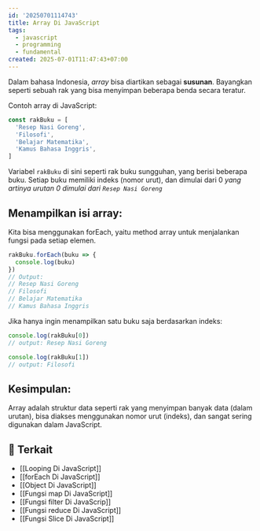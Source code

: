 ```yaml
---
id: '20250701114743'
title: Array Di JavaScript
tags:
  - javascript
  - programming
  - fundamental
created: 2025-07-01T11:47:43+07:00
---
```


Dalam bahasa Indonesia, _array_ bisa diartikan sebagai **susunan**. Bayangkan seperti sebuah rak yang bisa menyimpan beberapa benda secara teratur.

Contoh array di JavaScript:

```javascript
const rakBuku = [
  'Resep Nasi Goreng',
  'Filosofi',
  'Belajar Matematika',
  'Kamus Bahasa Inggris',
]
```

Variabel `rakBuku` di sini seperti rak buku sungguhan, yang berisi beberapa buku. Setiap buku memiliki indeks (nomor urut), dan dimulai dari 0 _yang artinya urutan 0 dimulai dari `Resep Nasi Goreng`_

## Menampilkan isi array:

Kita bisa menggunakan forEach, yaitu method array untuk menjalankan fungsi pada setiap elemen.

```javascript
rakBuku.forEach(buku => {
  console.log(buku)
})
// Output:
// Resep Nasi Goreng
// Filosofi
// Belajar Matematika
// Kamus Bahasa Inggris
```

Jika hanya ingin menampilkan satu buku saja berdasarkan indeks:

```javascript
console.log(rakBuku[0])
// output: Resep Nasi Goreng

console.log(rakBuku[1])
// output: Filosofi
```

## Kesimpulan:

Array adalah struktur data seperti rak yang menyimpan banyak data (dalam urutan), bisa diakses menggunakan nomor urut (indeks), dan sangat sering digunakan dalam JavaScript.

## 🔗 Terkait

- [[Looping Di JavaScript]]
- [[forEach Di JavaScript]]
- [[Object Di JavaScript]]
- [[Fungsi map Di JavaScript]]
- [[Fungsi filter Di JavaScrip]]
- [[Fungsi reduce Di JavaScript]]
- [[Fungsi Slice Di JavaScript]]
